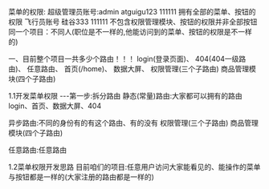 菜单的权限:
超级管理员账号:admin atguigu123  111111 拥有全部的菜单、按钮的权限
飞行员账号  硅谷333  111111       不包含权限管理模块、按钮的权限并非全部按钮
同一个项目：不同人(职位是不一样的,他能访问到的菜单、按钮的权限是不一样的)


一、目前整个项目一共多少个路由！！！
login(登录页面)、
404(404一级路由)、
任意路由、
首页(/home)、
数据大屏、
权限管理(三个子路由)
商品管理模块(四个子路由)

1.1开发菜单权限
---第一步:拆分路由
静态(常量)路由:大家都可以拥有的路由
login、首页、数据大屏、404

异步路由:不同的身份有的有这个路由、有的没有
权限管理(三个子路由)
商品管理模块(四个子路由)

任意路由:任意路由

1.2菜单权限开发思路
目前咱们的项目:任意用户访问大家能看见的、能操作的菜单与按钮都是一样的(大家注册的路由都是一样的)